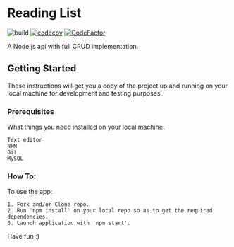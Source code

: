 # Reading List

![build](https://github.com/reMRKableDev/reading-list/workflows/build/badge.svg) [![codecov](https://codecov.io/gh/reMRKableDev/reading-list/branch/master/graph/badge.svg)](https://codecov.io/gh/reMRKableDev/reading-list) [![CodeFactor](https://www.codefactor.io/repository/github/remrkabledev/reading-list/badge/master)](https://www.codefactor.io/repository/github/remrkabledev/reading-list/overview/master)

A Node.js api with full CRUD implementation.

## Getting Started

These instructions will get you a copy of the project up and running on your local machine for development and testing purposes.

### Prerequisites

What things you need installed on your local machine.

```
Text editor
NPM
Git
MySQL
```

### How To:

To use the app:

```
1. Fork and/or Clone repo.
2. Run 'npm install' on your local repo so as to get the required dependencies.
3. Launch application with 'npm start'.
```

Have fun :)
